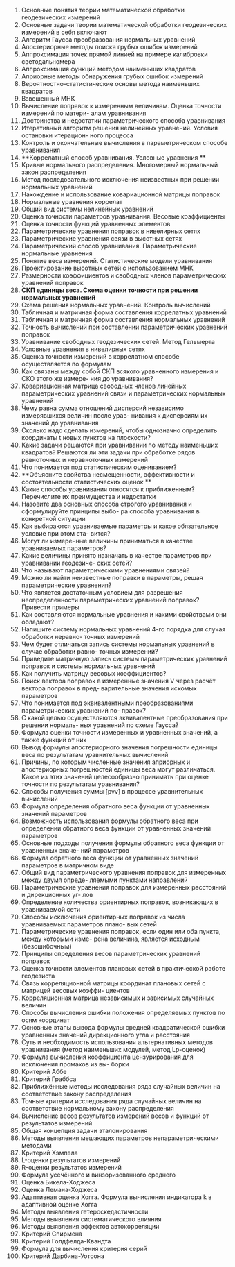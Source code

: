1. Основные понятия теории математической обработки геодезических измерений  
2. Основные задачи теории математической обработки геодезических измерений в себя
включают  
3. Алгоритм Гаусса преобразования нормальных уравнений  
4. Апостериорные методы поиска грубых ошибок измерений  
5. Аппроксимация точек прямой линией на примере калибровки светодальномера  
6. Аппроксимация функций методом наименьших квадратов  
7. Априорные методы обнаружения грубых ошибок измерений  
8. Вероятностно-статистические основы метода наименьших квадратов  
9. Взвешенный МНК  
10. Вычисление поправок к измеренным величинам. Оценка точности измерений по матери-
алам уравнивания  
11. Достоинства и недостатки параметрического способа уравнивания  
12. Итеративный алгоритм решения нелинейных уравнений. Условия остановки итерацион-
ного процесса  
13. Контроль и окончательные вычисления в параметрическом способе уравнивания  
14. **Коррелатный способ уравнивания. Условные уравнения **
15. Кривые нормального распределения. Многомерный нормальный закон распределения  
16. Метод последовательного исключения неизвестных при решении нормальных уравнений  
17. Нахождение и использование ковариационной матрицы поправок  
18. Нормальные уравнения коррелат  
19. Общий вид системы нелинейных уравнений  
20. Оценка точности параметров уравнивания. Весовые коэффициенты  
21. Оценка точности функций уравненных элементов  
22. Параметрические уравнения поправок в нивелирных сетях  
23. Параметрические уравнения связи в высотных сетях  
24. Параметрический способ уравнивания. Параметрические нормальные уравнения  
25. Понятие веса измерений. Статистические модели уравнивания  
26. Проектирование высотных сетей с использованием МНК  
27. Размерности коэффициентов и свободных членов параметрических уравнений поправок  
28. **СКП единицы веса. Схема оценки точности при решении нормальных уравнений**  
29. Схема решения нормальных уравнений. Контроль вычислений  
30. Табличная и матричная форма составления коррелатных уравнений  
31. Табличная и матричная форма составления нормальных уравнений  
32. Точность вычислений при составлении параметрических уравнений поправок  
33. Уравнивание свободных геодезических сетей. Метод Гельмерта  
34. Условные уравнения в нивелирных сетях  
35. Оценка точности измерений в коррелатном способе осуществляется по формулам  
36. Как связаны между собой СКП всякого уравненного измерения и СКО этого же измере-
ния до уравнивания?  
37. Ковариационная матрица свободных членов линейных параметрических уравнений связи
и параметрических нормальных уравнений  
38. Чему равна сумма отношений дисперсий независимо измерявшихся величин после урав-
нивания к дисперсиям их значений до уравнивания  
39. Сколько надо сделать измерений, чтобы однозначно определить координаты t новых
пунктов на плоскости?  
40. Какие задачи решаются при уравнивании по методу наименьших квадратов? Решаются
ли эти задачи при обработке рядов равноточных и неравноточных измерений  
41. Что понимается под статистическим оцениванием?  
42. **Объясните свойства несмещенности, эффективности и состоятельности статистических
оценок  **
43. Какие способы уравнивания относятся к приближенным? Перечислите их преимущества
и недостатки  
44. Назовите два основных способа строгого уравнивания и сформулируйте принципы выбо-
ра способа уравнивания в конкретной ситуации  
45. Как выбираются уравниваемые параметры и какое обязательное условие при этом ста-
вится?  
46. Могут ли измеренные величины приниматься в качестве уравниваемых параметров?  
47. Какие величины принято назначать в качестве параметров при уравнивании геодезиче-
ских сетей?  
48. Что называют параметрическими уравнениями связей?  
49. Можно ли найти неизвестные поправки в параметры, решая параметрические уравнения?  
50. Что является достаточным условием для разрешения неопределенности параметрических
уравнений поправок? Привести примеры  
51. Как составляются нормальные уравнения и какими свойствами они обладают?  
52. Напишите систему нормальных уравнений 4-го порядка для случая обработки неравно-
точных измерений  
53. Чем будет отличаться запись системы нормальных уравнений в случае обработки равно-
точных измерений?  
54. Приведите матричную запись системы параметрических уравнений поправок и системы
нормальных уравнений  
55. Как получить матрицу весовых коэффициентов?  
56. Поиск вектора поправок в измеренные значения V через расчёт вектора поправок в пред-
варительные значения искомых параметров  
57. Что понимается под эквивалентными преобразованиями параметрических уравнений по-
правок?  
58. С какой целью осуществляются эквивалентные преобразования при решении нормаль-
ных уравнений по схеме Гаусса?  
59. Формула оценки точности измеренных и уравненных значений, а также функций от них  
60. Вывод формулы апостериорного значения погрешности единицы веса по результатам 
уравнительных вычислений  
61. Причины, по которым численные значения априорных и апостериорных погрешностей
единицы веса могут различаться. Какое из этих значений целесообразно принимать при
оценке точности по результатам уравнивания?  
62. Способы получения суммы [pvv] в процессе уравнительных вычислений  
63. Формула определения обратного веса функции от уравненных значений параметров  
64. Возможность использования формулы обратного веса при определении обратного веса
функции от уравненных значений параметров  
65. Основные подходы получения формулы обратного веса функции от уравненных значе-
ний параметров  
66. Формула обратного веса функции от уравненных значений параметров в матричном виде  
67. Общий вид параметрического уравнения поправок для измеренных между двумя опреде-
ляемыми пунктами направлений  
68. Параметрические уравнения поправок для измеренных расстояний и дирекционных уг-
лов  
69. Определение количества ориентирных поправок, возникающих в уравниваемой сети  
70. Способы исключения ориентирных поправок из числа уравниваемых параметров плано-
вых сетей  
71. Параметрические уравнения поправок, если один или оба пункта, между которыми изме-
рена величина, является исходным (безошибочным)  
72. Принципы определения весов параметрических уравнений поправок  
73. Оценка точности элементов плановых сетей в практической работе геодезиста  
74. Связь корреляционной матрицы координат плановых сетей с матрицей весовых коэффи-
циентов  
75. Корреляционная матрица независимых и зависимых случайных величин  
76. Способы вычисления ошибки положения определяемых пунктов по осям координат  
77. Основные этапы вывода формулы средней квадратической ошибки уравненных значений
дирекционного угла и расстояния  
78. Суть и необходимость использования альтернативных методов уравнивания (метод
наименьших модулей, метод Lp-оценок)  
79. Формула вычисления коэффициента цензурирования для исключения промахов из вы-
борки  
80. Критерий Аббе  
81. Критерий Граббса  
82. Приближённые методы исследования ряда случайных величин на соответствие закону
распределения  
83. Точные критерии исследования ряда случайных величин на соответствие нормальному
закону распределения  
84. Вычисление весов результатов измерений весов и функций от результатов измерений  
85. Общая концепция задачи эталонирования  
86. Методы выявления мешающих параметров непараметрическими методами  
87. Критерий Хэмпэла  
88. L-оценки результатов измерений  
89. R-оценки результатов измерений  
90. Формула усечённого и винзоризованного среднего  
91. Оценка Бикела-Ходжеса  
92. Оценка Лемана-Ходжеса  
93. Адаптивная оценка Хогга. Формула вычисления индикатора k в адаптивной оценке Хогга  
94. Методы выявления гетероскедастичности  
95. Методы выявления систематического влияния  
96. Методы выявления эффектов автокорреляции  
97. Критерий Спирмена  
98. Критерий Голдфелда-Квандта  
99. Формула для вычисления критерия серий  
100. Критерий Дарбина-Уотсона  

